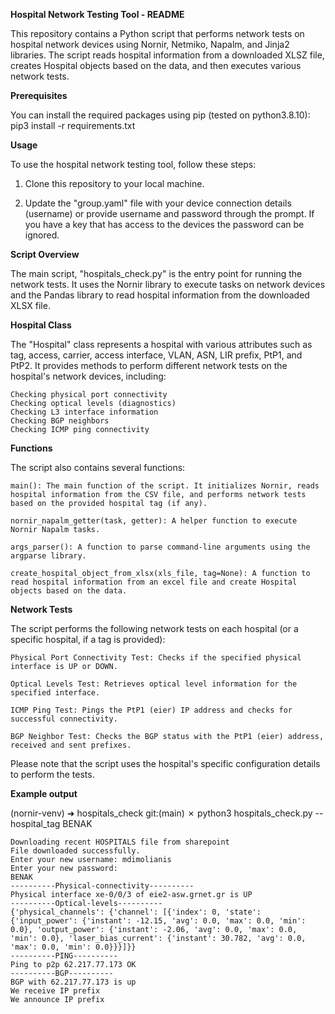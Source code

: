 **Hospital Network Testing Tool - README**  

This repository contains a Python script that performs network tests on hospital network devices using Nornir, Netmiko, Napalm, and Jinja2 libraries. The script reads hospital information from a downloaded XLSZ file, creates Hospital objects based on the data, and then executes various network tests.

**Prerequisites**

You can install the required packages using pip (tested on python3.8.10):  
pip3 install -r requirements.txt

**Usage**

To use the hospital network testing tool, follow these steps:

1. Clone this repository to your local machine.

1. Update the "group.yaml" file with your device connection details (username) or provide username and password through the prompt. If you have a key that has access to the devices the password can be ignored.

**Script Overview**

The main script, "hospitals_check.py" is the entry point for running the network tests. It uses the Nornir library to execute tasks on network devices and the Pandas library to read hospital information from the downloaded XLSX file.

**Hospital Class**

The "Hospital" class represents a hospital with various attributes such as tag, access, carrier, access interface, VLAN, ASN, LIR prefix, PtP1, and PtP2. It provides methods to perform different network tests on the hospital's network devices, including:

    Checking physical port connectivity
    Checking optical levels (diagnostics)
    Checking L3 interface information
    Checking BGP neighbors
    Checking ICMP ping connectivity

**Functions**

The script also contains several functions:

    main(): The main function of the script. It initializes Nornir, reads hospital information from the CSV file, and performs network tests based on the provided hospital tag (if any).

    nornir_napalm_getter(task, getter): A helper function to execute Nornir Napalm tasks.

    args_parser(): A function to parse command-line arguments using the argparse library.

    create_hospital_object_from_xlsx(xls_file, tag=None): A function to read hospital information from an excel file and create Hospital objects based on the data.

**Network Tests**

The script performs the following network tests on each hospital (or a specific hospital, if a tag is provided):

    Physical Port Connectivity Test: Checks if the specified physical interface is UP or DOWN.

    Optical Levels Test: Retrieves optical level information for the specified interface.

    ICMP Ping Test: Pings the PtP1 (eier) IP address and checks for successful connectivity.

    BGP Neighbor Test: Checks the BGP status with the PtP1 (eier) address, received and sent prefixes.

Please note that the script uses the hospital's specific configuration details to perform the tests.

**Example output** 

(nornir-venv) ➜  hospitals_check git:(main) ✗ python3 hospitals_check.py --hospital_tag BENAK
    
    Downloading recent HOSPITALS file from sharepoint
    File downloaded successfully.
    Enter your new username: mdimolianis
    Enter your new password:
    BENAK
    ----------Physical-connectivity----------
    Physical interface xe-0/0/3 of eie2-asw.grnet.gr is UP
    ----------Optical-levels----------
    {'physical_channels': {'channel': [{'index': 0, 'state': {'input_power': {'instant': -12.15, 'avg': 0.0, 'max': 0.0, 'min': 0.0}, 'output_power': {'instant': -2.06, 'avg': 0.0, 'max': 0.0, 'min': 0.0}, 'laser_bias_current': {'instant': 30.782, 'avg': 0.0, 'max': 0.0, 'min': 0.0}}}]}}
    ----------PING----------
    Ping to p2p 62.217.77.173 OK
    ----------BGP----------
    BGP with 62.217.77.173 is up
    We receive IP prefix
    We announce IP prefix